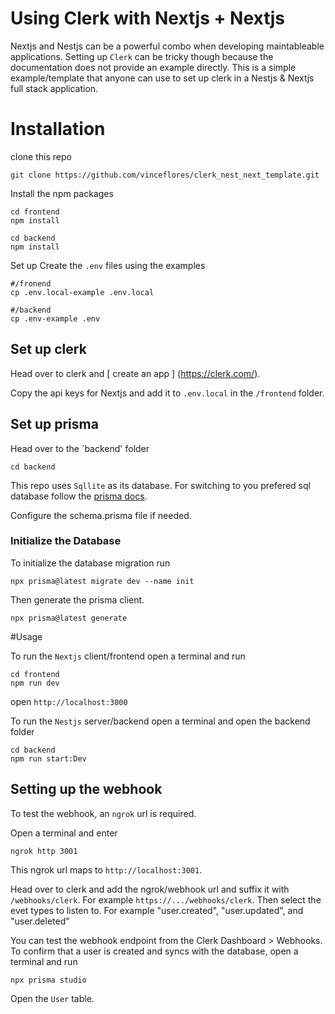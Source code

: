 # Using Clerk with Nextjs + Nextjs

Nextjs and Nestjs can be a powerful combo when developing maintableable applications. Setting up `Clerk` can be tricky though because the documentation does not provide an example directly. This is a simple example/template that anyone can use to set up clerk in a Nestjs & Nextjs full stack application.

# Installation

clone this repo

```
git clone https://github.com/vinceflores/clerk_nest_next_template.git
```

Install the npm packages

```
cd frontend
npm install
```

```
cd backend
npm install
```

Set up
Create the `.env` files using the examples

```
#/fronend
cp .env.local-example .env.local
```

```
#/backend
cp .env-example .env
```

## Set up clerk

Head over to clerk and [ create an app ] (https://clerk.com/).

Copy the api keys for Nextjs and add it to `.env.local` in the `/frontend` folder.

## Set up prisma

Head over to the `backend' folder

```
cd backend
```

This repo uses `Sqllite` as its database. For switching to you prefered sql database follow the [prisma docs](https://www.prisma.io/docs/orm/overview/databases/postgresql).

Configure the schema.prisma file if needed.

### Initialize the Database

To initialize the database migration run

```
npx prisma@latest migrate dev --name init
```

Then generate the prisma client.

```
npx prisma@latest generate
```

#Usage

To run the `Nextjs` client/frontend open a terminal and run

```
cd frontend
npm run dev
```

open `http://localhost:3000`

To run the `Nestjs` server/backend open a terminal and open the backend folder

```
cd backend
npm run start:Dev
```

## Setting up the webhook

To test the webhook, an `ngrok` url is required.

Open a terminal and enter

```
ngrok http 3001
```

This ngrok url maps to `http://localhost:3001`.

Head over to clerk and add the ngrok/webhook url and suffix it with `/webhooks/clerk`. For example `https://.../webhooks/clerk`. Then select the evet types to listen to. For example "user.created", "user.updated", and "user.deleted"

You can test the webhook endpoint from the Clerk Dashboard > Webhooks. To confirm that a user is created and syncs with the database, open a terminal and run

```
npx prisma studio
```

Open the `User` table.
